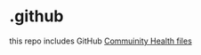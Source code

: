 # .github

this repo includes GitHub [Commuinity Health files](https://docs.github.com/en/communities/setting-up-your-project-for-healthy-contributions/creating-a-default-community-health-file)
